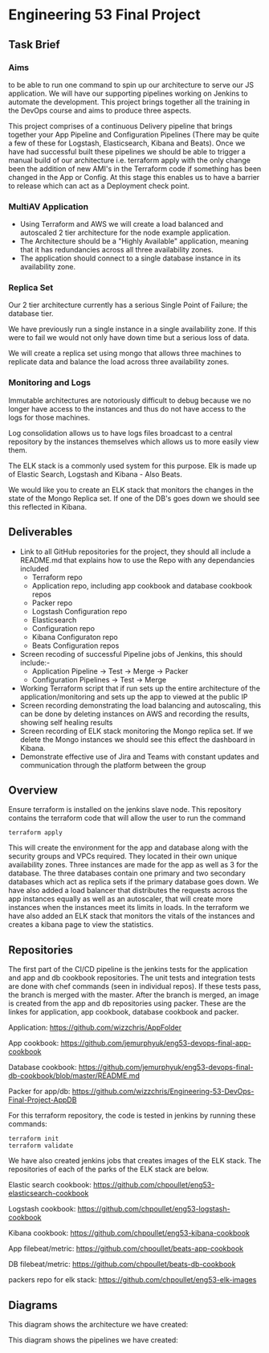 # Engineering 53 Final Project

## Task Brief

### Aims
to be able to run one command to spin up our architecture to serve our JS application. We will have our supporting pipelines working on Jenkins to automate the development. This project brings together all the training in the DevOps course and aims to produce three aspects.

This project comprises of a continuous Delivery pipeline that brings together your App Pipeline and Configuration Pipelines (There may be quite a few of these for Logstash, Elasticsearch, Kibana and Beats). Once we have had successful built these pipelines we should be able to trigger a manual build of our architecture i.e. terraform apply with the only change been the addition of new AMI's in the Terraform code if something has been changed in the App or Config. At this stage this enables us to have a barrier to release which can act as a Deployment check point.

### MultiAV Application

- Using Terraform and AWS we will create a load balanced and autoscaled 2 tier architecture for the node example application.
- The Architecture should be a "Highly Available" application, meaning that it has redundancies across all three availability zones.
- The application should connect to a single database instance in its availability zone.

### Replica Set

Our 2 tier architecture currently has a serious Single Point of Failure; the database tier.

We have previously run a single instance in a single availability zone. If this were to fail we would not only have down time but a serious loss of data.

We will create a replica set using mongo that allows three machines to replicate data and balance the load across three availability zones.

### Monitoring and Logs

Immutable architectures are notoriously difficult to debug because we no longer have access to the instances and thus do not have access to the logs for those machines.

Log consolidation allows us to have logs files broadcast to a central repository by the instances themselves which allows us to more easily view them.

The ELK stack is a commonly used system for this purpose. Elk is made up of Elastic Search, Logstash and Kibana - Also Beats.

We would like you to create an ELK stack that monitors the changes in the state of the Mongo Replica set. If one of the DB's goes down we should see this reflected in Kibana.

## Deliverables	
- Link to all GitHub repositories for the project, they should all include a README.md that explains how to use the Repo with any dependancies included
	- Terraform repo
	- Application repo, including app cookbook and database cookbook repos
	- Packer repo
	- Logstash Configuration repo
	- Elasticsearch 
	- Configuration repo	
	- Kibana Configuraton repo
	- Beats Configuration repos
- Screen recoding of successful Pipeline jobs of Jenkins, this should include:-
	- Application Pipeline -> Test -> Merge -> Packer
	- Configuration Pipelines -> Test -> Merge
- Working Terraform script that if run sets up the entire architecture of the application/monitoring and sets up the app to viewed at the public IP
- Screen recording demonstrating the load balancing and autoscaling, this can be done by deleting instances on AWS and recording the results, showing self healing results
- Screen recording of ELK stack monitoring the Mongo replica set. If we delete the Mongo instances we should see this effect the dashboard in Kibana.
- Demonstrate effective use of Jira and Teams with constant updates and communication through the platform between the group

## Overview 
Ensure terraform is installed on the jenkins slave node.
This repository contains the terraform code that will allow the user to run the command

````
terraform apply
````

This will create the environment for the app and database along with the security groups and VPCs required. They located in their own unique availability zones.
Three instances are made for the app as well as 3 for the database. The three databases contain one primary and two secondary databases which act as replica sets if the primary database goes down.
We have also added a load balancer that distributes the requests across the app instances equally as well as an autoscaler, that will create more instances when the instances meet its limits in loads.
In the terraform we have also added an ELK stack that monitors the vitals of the instances and creates a kibana page to view the statistics.

## Repositories

The first part of the CI/CD pipeline is the jenkins tests for the application and app and db cookbook repositories. 
The unit tests and integration tests are done with chef commands (seen in individual repos).
If these tests pass, the branch is merged with the master.
After the branch is merged, an image is created from the app and db repositories using packer.
These are the linkes for application, app cookbook, database cookbook and packer.

Application:	   https://github.com/wizzchris/AppFolder

App cookbook:	   https://github.com/jemurphyuk/eng53-devops-final-app-cookbook

Database cookbook: https://github.com/jemurphyuk/eng53-devops-final-db-cookbook/blob/master/README.md

Packer for app/db: https://github.com/wizzchris/Engineering-53-DevOps-Final-Project-AppDB


For this terraform repository, the code is tested in jenkins by running these commands: 
````
terraform init
terraform validate
````
We have also created jenkins jobs that creates images of the ELK stack. The repositories of each of the parks of the ELK stack are below.

Elastic search cookbook:	https://github.com/chpoullet/eng53-elasticsearch-cookbook

Logstash cookbook:		https://github.com/chpoullet/eng53-logstash-cookbook

Kibana cookbook:		https://github.com/chpoullet/eng53-kibana-cookbook

App filebeat/metric:		https://github.com/chpoullet/beats-app-cookbook

DB filebeat/metric:		https://github.com/chpoullet/beats-db-cookbook

packers repo for elk stack: 	https://github.com/chpoullet/eng53-elk-images

## Diagrams 

This diagram shows the architecture we have created:

This diagram shows the pipelines we have created:


